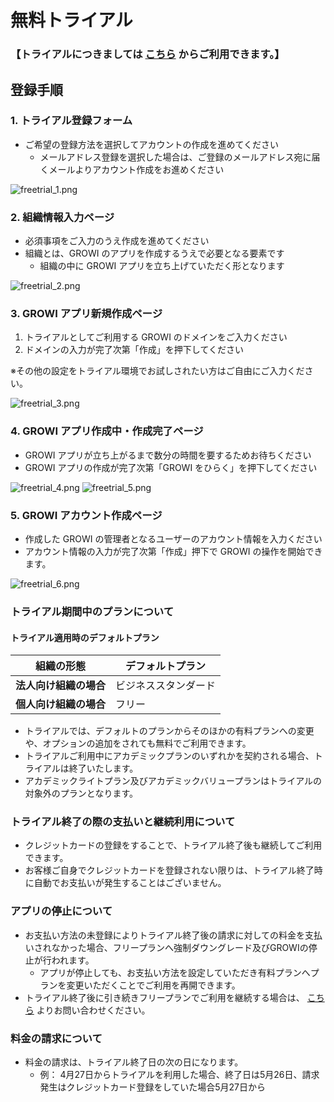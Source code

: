 # 無料トライアル

### **【トライアルにつきましては [こちら](https://growi.cloud/signup?contractType=CORPORATION) からご利用できます。】**

## 登録手順

### 1. トライアル登録フォーム

- ご希望の登録方法を選択してアカウントの作成を進めてください
  - メールアドレス登録を選択した場合は、ご登録のメールアドレス宛に届くメールよりアカウント作成をお進めください  

<img :src="$withBase('/assets/images/ja/freetrial_1.png')" alt="freetrial_1.png">

### 2. 組織情報入力ページ

- 必須事項をご入力のうえ作成を進めてください  
- 組織とは、GROWI のアプリを作成するうえで必要となる要素です
  - 組織の中に GROWI アプリを立ち上げていただく形となります

<img :src="$withBase('/assets/images/ja/freetrial_2.png')" alt="freetrial_2.png">


### 3. GROWI アプリ新規作成ページ

1. トライアルとしてご利用する GROWI のドメインをご入力ください
2. ドメインの入力が完了次第「作成」を押下してください  

※その他の設定をトライアル環境でお試しされたい方はご自由にご入力ください。

<img :src="$withBase('/assets/images/ja/freetrial_3.png')" alt="freetrial_3.png">

### 4. GROWI アプリ作成中・作成完了ページ

- GROWI アプリが立ち上がるまで数分の時間を要するためお待ちください
- GROWI アプリの作成が完了次第「GROWI をひらく」を押下してください

<img :src="$withBase('/assets/images/ja/freetrial_4.png')" alt="freetrial_4.png">  
<img :src="$withBase('/assets/images/ja/freetrial_5.png')" alt="freetrial_5.png">

### 5. GROWI アカウント作成ページ

- 作成した GROWI の管理者となるユーザーのアカウント情報を入力ください
- アカウント情報の入力が完了次第「作成」押下で GROWI の操作を開始できます。

<img :src="$withBase('/assets/images/ja/freetrial_6.png')" alt="freetrial_6.png">

### トライアル期間中のプランについて

#### トライアル適用時のデフォルトプラン

| 組織の形態             | デフォルトプラン     |
| ---------------------- | -------------------- |
| **法人向け組織の場合** | ビジネススタンダード |
| **個人向け組織の場合** | フリー               |

- トライアルでは、デフォルトのプランからそのほかの有料プランへの変更や、オプションの追加をされても無料でご利用できます。<br>
- トライアルご利用中にアカデミックプランのいずれかを契約される場合、トライアルは終了いたします。<br>
- アカデミックライトプラン及びアカデミックバリュープランはトライアルの対象外のプランとなります。

### トライアル終了の際の支払いと継続利用について

- クレジットカードの登録をすることで、トライアル終了後も継続してご利用できます。
- お客様ご自身でクレジットカードを登録されない限りは、トライアル終了時に自動でお支払いが発生することはございません。

### アプリの停止について

- お支払い方法の未登録によりトライアル終了後の請求に対しての料金を支払いされなかった場合、フリープランへ強制ダウングレード及びGROWIの停止が行われます。
  - アプリが停止しても、お支払い方法を設定していただき有料プランへプランを変更いただくことでご利用を再開できます。
- トライアル終了後に引き続きフリープランでご利用を継続する場合は、 [こちら](https://growicloud.atlassian.net/servicedesk/customer/portal/1) よりお問い合わせください。

### 料金の請求について

- 料金の請求は、トライアル終了日の次の日になります。
  - 例： 4月27日からトライアルを利用した場合、終了日は5月26日、請求発生はクレジットカード登録をしていた場合5月27日から
